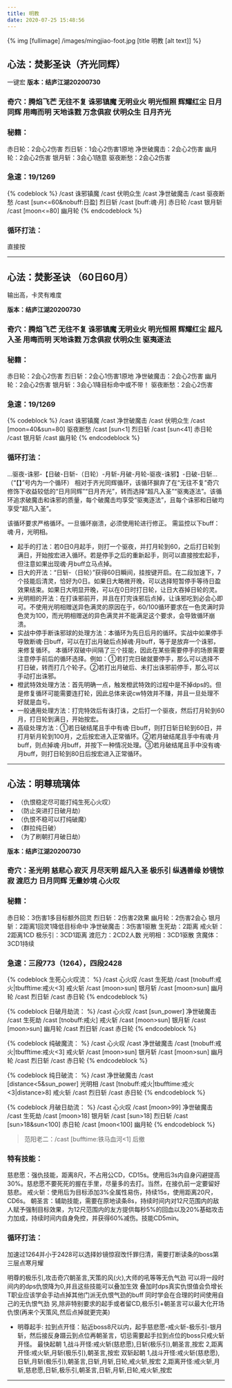 ```yaml
---
title: 明教
date: 2020-07-25 15:48:56
---
```

{% img [fullimage] /images/mingjiao-foot.jpg [title 明教 [alt text]] %}
## 心法：焚影圣诀（齐光同辉）
一键宏
**版本：结庐江湖20200730**

### 奇穴：腾焰飞芒 无往不复 诛邪镇魔 无明业火 明光恒照 辉耀红尘 日月同辉 用晦而明 天地诛戮 万念俱寂 伏明众生 日月齐光

### 秘籍：
赤日轮：2会心2伤害
烈日斩：1会心2伤害1原地
净世破魔击：2会心2伤害
幽月轮：2会心2伤害
银月斩：3会心1随意
驱夜断愁：2会心2伤害

	
### 急速：19/1269
{% codeblock %}
/cast 诛邪镇魔
/cast 伏明众生
/cast 净世破魔击
/cast 驱夜断愁
/cast [sun<=60&nobuff:日盈] 烈日斩
/cast [buff:魂·月] 赤日轮
/cast 银月斩
/cast [moon<=80] 幽月轮
{% endcodeblock %}

### 循环打法：
直接按

---

## 心法：焚影圣诀 （60日60月）
输出高，卡灵有难度

**版本：结庐江湖20200730**

### 奇穴：腾焰飞芒 无往不复 诛邪镇魔 无明业火 明光恒照 辉耀红尘 超凡入圣 用晦而明 天地诛戮 万念俱寂 伏明众生 驱夷逐法

### 秘籍：
赤日轮：2会心2伤害
烈日斩：2会心1伤害1原地
净世破魔击：2会心2伤害
幽月轮：2会心2伤害
银月斩：3会心1降目标命中或不带！ 
驱夜断愁：2会心2伤害

	
### 急速：19/1269
{% codeblock %}
/cast 诛邪镇魔
/cast 净世破魔击
/cast 伏明众生
/cast [moon=40&sun=80] 驱夜断愁
/cast [sun<1] 烈日斩
/cast [sun<41] 赤日轮
/cast 银月斩
/cast 幽月轮
{% endcodeblock %}

### 循环打法：
…驱夜-诛邪-【日破-日斩-（日轮）-月斩-月破-月轮-驱夜-诛邪】-日破-日斩…（“【】”号内为一个循环）
相对于齐光同辉循环，该循环摒弃了在“无往不复”奇穴修饰下收益较低的“日月同辉”“日月齐光”，转而选择“超凡入圣”“驱夷逐法”。该循环追求破魔击和诛邪的质量，每个破魔击均享受“驱夷逐法”，且每个诛邪和日破均享受“超凡入圣”。

该循环要求严格循环。一旦循环崩溃，必须使用轮进行修正。
需监控以下buff：魂·月，光明相。
* 起手的打法：若0日0月起手，则打一个驱夜，并打月轮到60，之后打日轮到满日，开始按宏进入循环。若是停手之后的重新起手，则可以直接按宏起手，但注意如果出现魂·月buff立马点掉。
* 日大的开法：“日斩-（日轮）”获得60日瞬间，挂按键开启。在二段加速下，7个技能后清灵，恰好为0日。如果日大略微开晚，可以选择短暂停手等待日盈效果结束。如果日大明显开晚，可以在0日时打日轮，让日大吞掉日轮的灵。
* 光明相的开法：在打诛邪前开，并且在打完诛邪后点掉，让诛邪吃到必会心即可。不使用光明相赠送异色满灵的原因在于，60/100循环要求在一色灵满时异色灵为100，而光明相赠送的异色满灵并不能满足这个要求，会导致循环崩溃。
* 实战中停手断诛邪球的处理方法：本循环为先日后月的循环。实战中如果停手导致断魂·日buff，可以在打出月破后点掉魂·月buff，等于是放弃一个诛邪，来修复循环。
本循环双破中间隔了三个技能，因此在某些需要停手的场景需要注意停手前后的循环选择。例如：①若打完日破就要停手，那么可以选择不打日破，转而打几个轮子。②若打出月破后、未打出诛邪前停手，那么可以手动打出诛邪。
* 橙武特效处理方法：首先明确一点，触发橙武特效的过程中是不掉dps的。但是修复循环可能需要连打轮，因此总体来说cw特效并不赚，并且一旦处理不好就是血亏。
* 一般通用处理方法：打完特效后有诛打诛，之后打一个驱夜，然后打月轮到60月，打日轮到满日，开始按宏。
* 高级处理方法：①若日破结尾且手中有魂·日buff，则打日斩日轮到60日，并打月斩月轮到100月，之后按宏进入正常循环。②若月破结尾且手中有魂·月buff，则点掉魂·月buff，并按下一种情况处理。③若月破结尾且手中没有魂·月buff，则打日轮到80日后按宏进入正常循环。

---

## 心法：明尊琉璃体
* （仇恨稳定尽可能打纯生死心火叹）
* （防止突进打日破月劫）
* （仇恨不稳可以打纯破魔）
* （群拉纯日破）
* （为了刷朝打月破日劫）

**版本：结庐江湖20200730**

### 奇穴：圣光明 慈悲心 寂灭 月尽天明 超凡入圣 极乐引 纵遇善缘 妙镜惊寂 渡厄力 日月同辉 无量妙境 心火叹

### 秘籍：
赤日轮：3伤害1多目标额外回灵
烈日斩：2伤害2效果
幽月轮：2伤害2会心
银月斩：2距离1回灵1降低目标命中
净世破魔击：3伤害1驱散
生死劫：2距离
戒火斩：2距离1CD
极乐引：3CD1距离
渡厄力：2CD2人数
光明相：3CD1驱散
贪魔体：3CD1持续

### 急速：三段773（1264），四段2428
{% codeblock 生死心火叹流： %}
/cast 心火叹
/cast 生死劫
/cast [tnobuff:戒火|tbufftime:戒火<3] 戒火斩
/cast [moon>sun] 银月斩
/cast [moon>sun] 幽月轮
/cast 烈日斩
/cast 赤日轮
{% endcodeblock %}

{% codeblock 日破月劫流： %}
/cast 心火叹
/cast [sun_power] 净世破魔击
/cast 生死劫
/cast [tnobuff:戒火] 戒火斩
/cast [moon>sun] 银月斩
/cast [moon>sun] 幽月轮
/cast 烈日斩
/cast 赤日轮
{% endcodeblock %}

{% codeblock 纯破魔流： %}
/cast 心火叹
/cast 净世破魔击
/cast [tnobuff:戒火|tbufftime:戒火<3] 戒火斩
/cast [moon>sun] 银月斩
/cast [moon>sun] 幽月轮
/cast 烈日斩
/cast 赤日轮
{% endcodeblock %}

{% codeblock 纯日破流： %}
/cast 净世破魔击
/cast [distance<5&sun_power] 光明相
/cast [tnobuff:戒火|tbufftime:戒火<3|distance>8] 戒火斩
/cast 烈日斩
/cast 赤日轮
{% endcodeblock %}

{% codeblock 月破日劫流： %}
/cast 心火叹
/cast [moon>99] 净世破魔击
/cast 生死劫
/cast [moon>18] 银月斩
/cast [sun>18] 烈日斩
/cast [sun>18&sun<100] 赤日轮
/cast [moon<100] 幽月轮
{% endcodeblock %}

>范阳老二：/cast [bufftime:铁马血河<1] 后撤
### 特有技能：
慈悲愿：强仇技能，距离8尺，不占用公CD，CD15s。使用后3s内自身闪避提高30%。慈悲愿不要死死的握在手里，尽量多的去打。当然，在接仇前一定要留好慈悲。
戒火斩：使用后为目标添加3%全属性易伤，持续15s，使用距离20尺，CD6s。
朝圣言：辅助技能，需要在原地读条8s，持续时间内对12尺范围内的敌人赋予强制目标效果，为12尺范围内的友方提供每秒5%的回血以及20%基础攻击力加成，持续时间内自身免控，并获得60%减伤。技能CD5min。

### 循环打法：
加速过1264并小于2428可以选择妙镜惊寂改忏罪归清，需要打断读条的boss第三层点寒月耀

明尊的极乐引,攻击奇穴朝圣言,天策的风(火),大师的吼等等无仇气劲
可以将一段时间内的dps仇恨降为0,并且这些技能可以叠加生效
叠加时dps真实仇恨值会负增长
T职业应该学会手动点掉其他门派无仇恨气劲的buff
同时学会在合理的时间使用自己的无仇恨气劲
另,除非特别要求的起手或者留CD,极乐引+朝圣言可以最大化开场仇恨(再来个天策风,然后点掉就更完美)

* 明尊起手:
拉到点开怪：贴近boss8尺以内，起手慈悲愿-戒火斩-极乐引-银月斩，然后接反身蹑云到点位再朝圣言，切忌需要起手拉到点位的boss只戒火斩开怪。
最快起朝
1,战斗开怪:戒火斩(慈悲愿),日斩(极乐引),朝圣言,按宏
2,距离开怪:戒火斩,月斩(极乐引),朝圣言,按宏
双斩起朝
1,战斗开怪:戒火斩(慈悲愿),日斩,月斩(极乐引),朝圣言,日斩,月斩,日轮,戒火斩,按宏
2,距离开怪:戒火斩,月斩,慈悲愿,日斩,极乐引,朝圣言,日斩,月斩,日轮,戒火斩,按宏

---